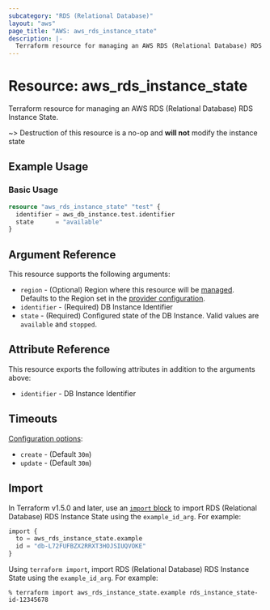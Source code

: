 ```yaml
---
subcategory: "RDS (Relational Database)"
layout: "aws"
page_title: "AWS: aws_rds_instance_state"
description: |-
  Terraform resource for managing an AWS RDS (Relational Database) RDS Instance State.
---
```


# Resource: aws_rds_instance_state

Terraform resource for managing an AWS RDS (Relational Database) RDS Instance State.

~> Destruction of this resource is a no-op and **will not** modify the instance state

## Example Usage

### Basic Usage

```terraform
resource "aws_rds_instance_state" "test" {
  identifier = aws_db_instance.test.identifier
  state      = "available"
}
```

## Argument Reference

This resource supports the following arguments:

* `region` - (Optional) Region where this resource will be [managed](https://docs.aws.amazon.com/general/latest/gr/rande.html#regional-endpoints). Defaults to the Region set in the [provider configuration](https://registry.terraform.io/providers/hashicorp/aws/latest/docs#aws-configuration-reference).
* `identifier` - (Required) DB Instance Identifier
* `state` - (Required) Configured state of the DB Instance. Valid values are `available` and `stopped`.

## Attribute Reference

This resource exports the following attributes in addition to the arguments above:

* `identifier` - DB Instance Identifier

## Timeouts

[Configuration options](https://developer.hashicorp.com/terraform/language/resources/syntax#operation-timeouts):

* `create` - (Default `30m`)
* `update` - (Default `30m`)

## Import

In Terraform v1.5.0 and later, use an [`import` block](https://developer.hashicorp.com/terraform/language/import) to import RDS (Relational Database) RDS Instance State using the `example_id_arg`. For example:

```terraform
import {
  to = aws_rds_instance_state.example
  id = "db-L72FUFBZX2RRXT3HOJSIUQVOKE"
}
```

Using `terraform import`, import RDS (Relational Database) RDS Instance State using the `example_id_arg`. For example:

```console
% terraform import aws_rds_instance_state.example rds_instance_state-id-12345678
```
